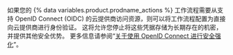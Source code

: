 
如果您的 {% data variables.product.prodname_actions %} 工作流程需要从支持 OpenID Connect (OIDC) 的云提供商访问资源，则可以将工作流程配置为直接向云提供商进行身份验证。 这将允许您停止将这些凭据存储为长期存在的机密，并提供其他安全优势。 更多信息请参阅“[关于使用 OpenID Connect 进行安全强化](/actions/deployment/security-hardening-your-deployments/about-security-hardening-with-openid-connect)”。
